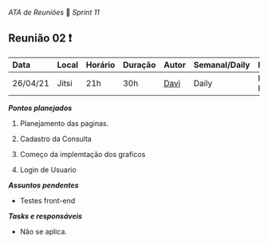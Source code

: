  *ATA de Reuniões* 📝 *Sprint 11* 

## Reunião 02 ❗

| Data  | Local | Horário | Duração  | Autor | Semanal/Daily | Participantes |
| :- | :- | :- | :- | :- | :- | :- |
| 26/04/21 | Jitsi |21h | 30h | [Davi](https://github.com/DaviMatheus)| Daily | Povo do Front |

***Pontos planejados***  

1. Planejamento das paginas.

2. Cadastro da Consulta

3. Começo da implemtação dos graficos

4. Login de Usuario

***Assuntos pendentes***
* Testes front-end

***Tasks e responsáveis***
- Não se aplica.
